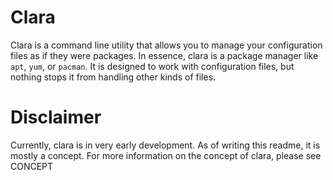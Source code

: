 Clara
=====

Clara is a command line utility that allows you to manage your configuration files as if they were packages. In essence,
clara is a package manager like `apt`, `yum`, or `pacman`. It is designed to work with configuration files, but nothing
stops it from handling other kinds of files.

Disclaimer
==========

Currently, clara is in very early development. As of writing this readme, it is mostly a concept. For more information
on the concept of clara, please see CONCEPT
